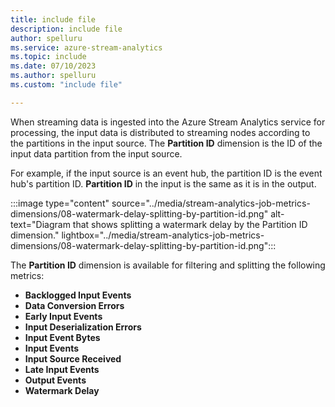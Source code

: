 ```yaml
---
title: include file
description: include file
author: spelluru
ms.service: azure-stream-analytics
ms.topic: include
ms.date: 07/10/2023
ms.author: spelluru
ms.custom: "include file"

---
```


When streaming data is ingested into the Azure Stream Analytics service for processing, the input data is distributed to streaming nodes according to the partitions in the input source. The **Partition ID** dimension is the ID of the input data partition from the input source. 

For example, if the input source is an event hub, the partition ID is the event hub's partition ID. **Partition ID** in the input is the same as it is in the output.

:::image type="content" source="../media/stream-analytics-job-metrics-dimensions/08-watermark-delay-splitting-by-partition-id.png" alt-text="Diagram that shows splitting a watermark delay by the Partition ID dimension." lightbox="../media/stream-analytics-job-metrics-dimensions/08-watermark-delay-splitting-by-partition-id.png":::

The **Partition ID** dimension is available for filtering and splitting the following metrics:
-	**Backlogged Input Events**
-	**Data Conversion Errors**
-	**Early Input Events**
-	**Input Deserialization Errors**
-	**Input Event Bytes**
-	**Input Events**
-	**Input Source Received**
-	**Late Input Events**
-	**Output Events**
-	**Watermark Delay**

